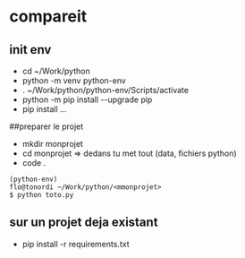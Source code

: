 # compareit


## init env
- cd ~/Work/python
- python -m venv python-env
- . ~/Work/python/python-env/Scripts/activate
- python -m pip install --upgrade pip
- pip install ...

##preparer le projet
- mkdir monprojet
- cd monprojet
=> dedans tu met tout (data, fichiers python)
- code .

```
(python-env)
flo@tonordi ~/Work/python/<mmonprojet>
$ python toto.py

```

## sur un projet deja existant
- pip install -r requirements.txt

